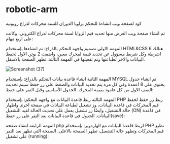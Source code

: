 # robotic-arm
كود لصفحة ويب انشاءة للتحكم بزاويا الدوران للستة محركات لذراع روبوتية

تم انشاء صفحة ويب الغرض منها تحديد قيم الزوايا لستة محركات لذراع الكتروني، وكانت على اربع مهام:

المهمة الاولى تصميم واجهة التحكم بالذراع:  تم انشاءها بإستخدام HTML&CSS  هنالك 6 اشرطة وكل شريط مسؤول عن تحديد قيمة لمحرك معين، واضفت 2 بوتن الاول لحفظ البيانات والاخر لطباعتها وتم تفعيلها في المهمة الثالثة، تظهر الصفحة بالاسفل.

![Screenshot (37)](https://user-images.githubusercontent.com/80406362/123531190-1b71ff80-d70b-11eb-8b0c-304639027432.png)


المهمة الثانية انشاء قاعدة بيانات التحكم بالذراع: بإستخدام MYSQL تم انشاء جدول يحتوي على 8 اعمدة وفي كل مره يتم تحديد البيانات والضغط على زر حفظ سيتم تحديث الصف الاول من كل عامود بقيمة المحرك.
الجدول الأساسي وقبل النقر على حفظ:

المهمة الثالثة ربط قاعدة البيانات مع واجهة التحكم: بإستخدام PHP ربط زر حفظ لحفظ قيم المحركات في قاعدة البيانات، وز تشغيل لطباعة البيانات في صفحة اخرى واظهار حالة التشغيل، وايضًا زر تشغيل يعمل على تحديث الحالة لقيد التشعيل (ON) في قاعدة البيانات.
الجدول في قاعدة البيانات بعد النقر على زر حفظ(save):


المهمة الرابعة انشاء صفحة php  لربط قاعدة البيانات مع الهاردوير: بإستخدام PHP تطبع قيم المحركات وتظهر حالة التشغيل، تظهر الصفحة بالاعلى.
الصفحة التي تظهر بعد النقر على تشغيل (running):
